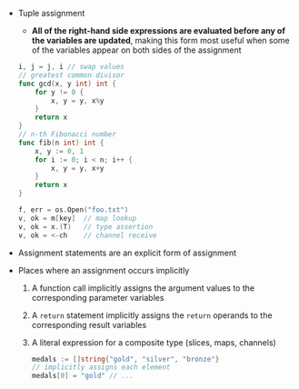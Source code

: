- Tuple assignment
    - **All of the right-hand side expressions are evaluated before any of the variables are updated**, making this form most useful when some of the variables appear on both sides of the assignment

    ```go
    i, j = j, i // swap values
    // greatest common divisor
    func gcd(x, y int) int {
        for y != 0 {
            x, y = y, x%y
        }
        return x
    }
    // n-th Fibonacci number
    func fib(n int) int {
        x, y := 0, 1
        for i := 0; i < n; i++ {
            x, y = y, x+y
        }
        return x
    }

    f, err = os.Open("foo.txt")
    v, ok = m[key]  // map lookup
    v, ok = x.(T)   // type assertion
    v, ok = <-ch    // channel receive
    ```

- Assignment statements are an explicit form of assignment
- Places where an assignment occurs implicitly
    1. A function call implicitly assigns the argument values to the corresponding parameter variables
    2. A `return` statement implicitly assigns the `return` operands to the corresponding result variables
    3. A literal expression for a composite type (slices, maps, channels)
    
        ```go
        medals := []string{"gold", "silver", "bronze"}
        // implicitly assigns each element
        medals[0] = "gold" // ...
        ```

